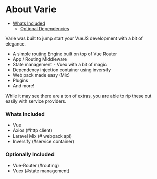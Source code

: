 # About Varie

* [Whats Included](#whats-included)
  * [Optional Dependencies](#optionally-included)

Varie was built to jump start your VueJS development with a bit of elegance.

* A simple routing Engine built on top of Vue Router
* App / Routing Middleware
* State management - Vuex with a bit of magic
* Dependency injection container using inversify
* Web pack made easy (Mix)
* Plugins
* And more!

While it may see there are a ton of extras, you are able to rip these out easily with service providers.

<a name="whats-included"></a>

### Whats Included

* Vue
* Axios (#http client)
* Laravel Mix (# webpack api)
* Inversify (#service container)

<a name="optionally-included"></a>

### Optionally Included

* Vue-Router (#routing)
* Vuex (#state management)
